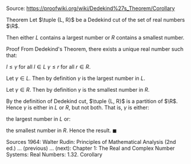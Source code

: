 # 

Source: https://proofwiki.org/wiki/Dedekind%27s_Theorem/Corollary

Theorem
Let $\tuple {L, R}$ be a Dedekind cut of the set of real numbers $\R$.

Then either $L$ contains a largest number or $R$ contains a smallest number.


Proof
From Dedekind's Theorem, there exists a unique real number such that:

$l \le \gamma$ for all $l \in L$
$\gamma \le r$ for all $r \in R$.

Let $\gamma \in L$.
Then by definition $\gamma$ is the largest number in $L$.

Let $\gamma \in R$.
Then by definition $\gamma$ is the smallest number in $R$.

By the definition of Dedekind cut, $\tuple {L, R}$ is a partition of $\R$.
Hence $\gamma$ is either in $L$ or $R$, but not both.
That is, $\gamma$ is either:

the largest number in $L$
or:

the smallest number in $R$.
Hence the result.
$\blacksquare$


Sources
1964: Walter Rudin: Principles of Mathematical Analysis (2nd ed.) ... (previous) ... (next): Chapter $1$: The Real and Complex Number Systems: Real Numbers: $1.32$. Corollary




